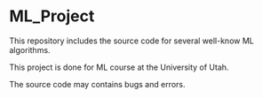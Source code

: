 # ML_Project

This repository includes the source code for several well-know ML algorithms. 

This project is done for ML course at the University of Utah. 

The source code may contains bugs and errors.
